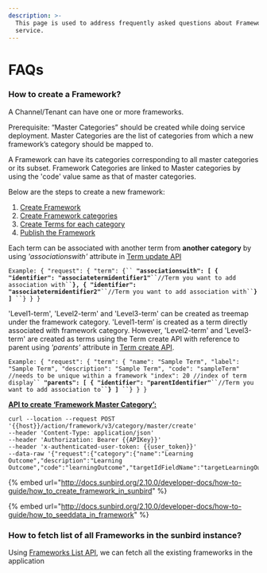 ```yaml
---
description: >-
  This page is used to address frequently asked questions about Framework
  service.
---
```


# FAQs

### **How to create a Framework?**

A Channel/Tenant can have one or more frameworks.

Prerequisite: “Master Categories” should be created while doing service deployment. Master Categories are the list of categories from which a new framework’s category should be mapped to.

A Framework can have its categories corresponding to all master categories or its subset. Framework Categories are linked to Master categories by using the 'code' value same as that of master categories.

Below are the steps to create a new framework:

1. [Create Framework](http://docs.sunbird.org/latest/apis/framework/#operation/FrameworkV1CreatePost)
2. [Create Framework categories](http://docs.sunbird.org/latest/apis/framework/#operation/FrameworkV1CategoryCreatePost)
3. [Create Terms for each category](http://docs.sunbird.org/latest/apis/framework/#operation/FrameworkV1TermCreatePost)
4. [Publish the Framework](http://docs.sunbird.org/latest/apis/framework/#operation/publishFramework)

Each term can be associated with another term from **another category** by using _'associationswith'_ attribute in [Term update API](http://docs.sunbird.org/latest/apis/framework/#operation/FrameworkV1TermUpdateClass2Patch)

`Example: { "request": { "term": {`` `**`"associationswith": [ { "identifier": "associatetermidentifier1"`**` ``//Term you want to add association with`` `**`}, { "identifier": "associatetermidentifier2"`**` ``//Term you want to add association with`` `**`} ]`**` ``} } }`

'Level1-term', 'Level2-term' and 'Level3-term' can be created as treemap under the framework category. 'Level1-term’ is created as a term directly associated with framework category. However, 'Level2-term' and 'Level3-term' are created as terms using the Term create API with reference to parent using _'parents'_ attribute in [Term create API](http://docs.sunbird.org/latest/apis/framework/#operation/FrameworkV1TermCreatePost).

`Example: { "request": { "term": { "name": "Sample Term", "label": "Sample Term", "description": "Sample Term", "code": "sampleTerm" //needs to be unique within a framework "index": 20 //index of term display`` `**`"parents": [ { "identifier": "parentIdentifier"`**` ``//Term you want to add association to`` `**`} ]`**` ``} } }`

[**API to create ‘Framework Master Category’:**](http://docs.sunbird.org/3.6.0/developer-docs/server-installation/knowledge-platform/#create-master-framework-category)

```
curl --location --request POST '{{host}}/action/framework/v3/category/master/create'
--header 'Content-Type: application/json'
--header 'Authorization: Bearer {{APIKey}}'
--header 'x-authenticated-user-token: {{user_token}}'
--data-raw '{"request":{"category":{"name":"Learning Outcome","description":"Learning Outcome","code":"learningOutcome","targetIdFieldName":"targetLearningOutcomeIds","searchLabelFieldName":"se_learningOutcomes","searchIdFieldName":"se_learningOutcomeIds","orgIdFieldName":"learningOutcomeIds"}}}'
```



{% embed url="http://docs.sunbird.org/2.10.0/developer-docs/how-to-guide/how_to_create_framework_in_sunbird" %}

{% embed url="http://docs.sunbird.org/2.10.0/developer-docs/how-to-guide/how_to_seeddata_in_framework" %}

### How to fetch list of all Frameworks in the sunbird instance?

Using [Frameworks List API](http://docs.sunbird.org/latest/apis/framework/#operation/FrameworkV1ListPost), we can fetch all the existing frameworks in the application

